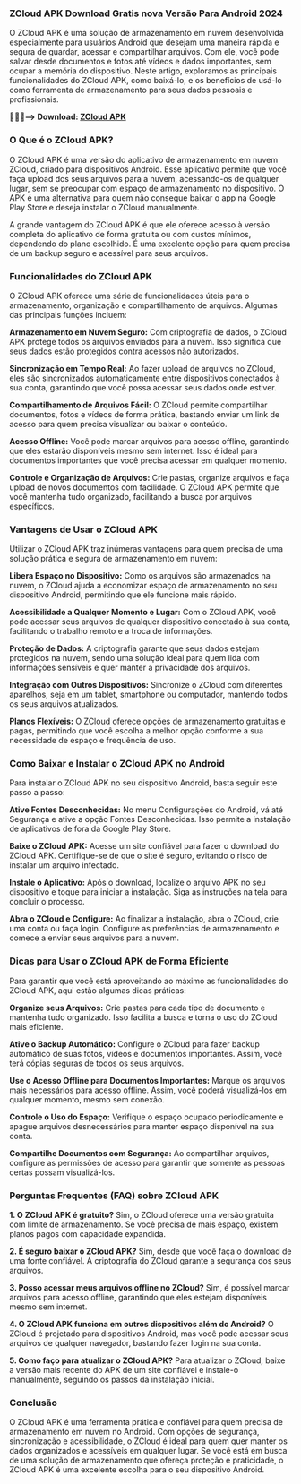 ### ZCloud APK Download Gratis nova Versão Para Android 2024
O ZCloud APK é uma solução de armazenamento em nuvem desenvolvida especialmente para usuários Android que desejam uma maneira rápida e segura de guardar, acessar e compartilhar arquivos. Com ele, você pode salvar desde documentos e fotos até vídeos e dados importantes, sem ocupar a memória do dispositivo. Neste artigo, exploramos as principais funcionalidades do ZCloud APK, como baixá-lo, e os benefícios de usá-lo como ferramenta de armazenamento para seus dados pessoais e profissionais.

**🙋‍♀️🧙--> Download: [ZCloud APK](https://modilimitado.io/pt/zcloud-apk)**

### O Que é o ZCloud APK?
O ZCloud APK é uma versão do aplicativo de armazenamento em nuvem ZCloud, criado para dispositivos Android. Esse aplicativo permite que você faça upload dos seus arquivos para a nuvem, acessando-os de qualquer lugar, sem se preocupar com espaço de armazenamento no dispositivo. O APK é uma alternativa para quem não consegue baixar o app na Google Play Store e deseja instalar o ZCloud manualmente.

A grande vantagem do ZCloud APK é que ele oferece acesso à versão completa do aplicativo de forma gratuita ou com custos mínimos, dependendo do plano escolhido. É uma excelente opção para quem precisa de um backup seguro e acessível para seus arquivos.

### Funcionalidades do ZCloud APK
O ZCloud APK oferece uma série de funcionalidades úteis para o armazenamento, organização e compartilhamento de arquivos. Algumas das principais funções incluem:

**Armazenamento em Nuvem Seguro:** Com criptografia de dados, o ZCloud APK protege todos os arquivos enviados para a nuvem. Isso significa que seus dados estão protegidos contra acessos não autorizados.

**Sincronização em Tempo Real:** Ao fazer upload de arquivos no ZCloud, eles são sincronizados automaticamente entre dispositivos conectados à sua conta, garantindo que você possa acessar seus dados onde estiver.

**Compartilhamento de Arquivos Fácil:** O ZCloud permite compartilhar documentos, fotos e vídeos de forma prática, bastando enviar um link de acesso para quem precisa visualizar ou baixar o conteúdo.

**Acesso Offline:** Você pode marcar arquivos para acesso offline, garantindo que eles estarão disponíveis mesmo sem internet. Isso é ideal para documentos importantes que você precisa acessar em qualquer momento.

**Controle e Organização de Arquivos:** Crie pastas, organize arquivos e faça upload de novos documentos com facilidade. O ZCloud APK permite que você mantenha tudo organizado, facilitando a busca por arquivos específicos.

### Vantagens de Usar o ZCloud APK
Utilizar o ZCloud APK traz inúmeras vantagens para quem precisa de uma solução prática e segura de armazenamento em nuvem:

**Libera Espaço no Dispositivo:** Como os arquivos são armazenados na nuvem, o ZCloud ajuda a economizar espaço de armazenamento no seu dispositivo Android, permitindo que ele funcione mais rápido.

**Acessibilidade a Qualquer Momento e Lugar:** Com o ZCloud APK, você pode acessar seus arquivos de qualquer dispositivo conectado à sua conta, facilitando o trabalho remoto e a troca de informações.

**Proteção de Dados:** A criptografia garante que seus dados estejam protegidos na nuvem, sendo uma solução ideal para quem lida com informações sensíveis e quer manter a privacidade dos arquivos.

**Integração com Outros Dispositivos:** Sincronize o ZCloud com diferentes aparelhos, seja em um tablet, smartphone ou computador, mantendo todos os seus arquivos atualizados.

**Planos Flexíveis:** O ZCloud oferece opções de armazenamento gratuitas e pagas, permitindo que você escolha a melhor opção conforme a sua necessidade de espaço e frequência de uso.

### Como Baixar e Instalar o ZCloud APK no Android
Para instalar o ZCloud APK no seu dispositivo Android, basta seguir este passo a passo:

**Ative Fontes Desconhecidas:** No menu Configurações do Android, vá até Segurança e ative a opção Fontes Desconhecidas. Isso permite a instalação de aplicativos de fora da Google Play Store.

**Baixe o ZCloud APK:** Acesse um site confiável para fazer o download do ZCloud APK. Certifique-se de que o site é seguro, evitando o risco de instalar um arquivo infectado.

**Instale o Aplicativo:** Após o download, localize o arquivo APK no seu dispositivo e toque para iniciar a instalação. Siga as instruções na tela para concluir o processo.

**Abra o ZCloud e Configure:** Ao finalizar a instalação, abra o ZCloud, crie uma conta ou faça login. Configure as preferências de armazenamento e comece a enviar seus arquivos para a nuvem.

### Dicas para Usar o ZCloud APK de Forma Eficiente
Para garantir que você está aproveitando ao máximo as funcionalidades do ZCloud APK, aqui estão algumas dicas práticas:

**Organize seus Arquivos:** Crie pastas para cada tipo de documento e mantenha tudo organizado. Isso facilita a busca e torna o uso do ZCloud mais eficiente.

**Ative o Backup Automático:** Configure o ZCloud para fazer backup automático de suas fotos, vídeos e documentos importantes. Assim, você terá cópias seguras de todos os seus arquivos.

**Use o Acesso Offline para Documentos Importantes:** Marque os arquivos mais necessários para acesso offline. Assim, você poderá visualizá-los em qualquer momento, mesmo sem conexão.

**Controle o Uso do Espaço:** Verifique o espaço ocupado periodicamente e apague arquivos desnecessários para manter espaço disponível na sua conta.

**Compartilhe Documentos com Segurança:** Ao compartilhar arquivos, configure as permissões de acesso para garantir que somente as pessoas certas possam visualizá-los.

### Perguntas Frequentes (FAQ) sobre ZCloud APK

**1. O ZCloud APK é gratuito?**
Sim, o ZCloud oferece uma versão gratuita com limite de armazenamento. Se você precisa de mais espaço, existem planos pagos com capacidade expandida.

**2. É seguro baixar o ZCloud APK?**
Sim, desde que você faça o download de uma fonte confiável. A criptografia do ZCloud garante a segurança dos seus arquivos.

**3. Posso acessar meus arquivos offline no ZCloud?**
Sim, é possível marcar arquivos para acesso offline, garantindo que eles estejam disponíveis mesmo sem internet.

**4. O ZCloud APK funciona em outros dispositivos além do Android?**
O ZCloud é projetado para dispositivos Android, mas você pode acessar seus arquivos de qualquer navegador, bastando fazer login na sua conta.

**5. Como faço para atualizar o ZCloud APK?**
Para atualizar o ZCloud, baixe a versão mais recente do APK de um site confiável e instale-o manualmente, seguindo os passos da instalação inicial.

### Conclusão
O ZCloud APK é uma ferramenta prática e confiável para quem precisa de armazenamento em nuvem no Android. Com opções de segurança, sincronização e acessibilidade, o ZCloud é ideal para quem quer manter os dados organizados e acessíveis em qualquer lugar. Se você está em busca de uma solução de armazenamento que ofereça proteção e praticidade, o ZCloud APK é uma excelente escolha para o seu dispositivo Android.
